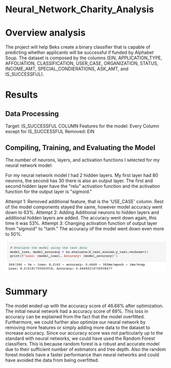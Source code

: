 # Neural_Network_Charity_Analysis
# Overview analysis

The project will help Beks create a binary classifier that is capable of predicting whether applicants will be successful if funded by Alphabet Soup. The dataset is composed by the columns (EIN, APPLICATION_TYPE, AFFOLIATION, CLASSIFICATION, USER_CASE, ORGANIZATION, STATUS, INCOME_AMT, SPECIAL_CONDIERATIONS, ASK_AMT, and IS_SUCCESSFUL).


# Results

## Data Processing

Target: IS_SUCCESSFUL COLUMN
Features for the model: Every Column except for IS_SUCCESSFUL
Removed: EIN

## Compiling, Training, and Evaluating the Model

The number of neurons, layers, and activation functions I selected for my neural network model:

For my neural network model I had 2 hidden layers. My first layer had 80 neurons, the second has 30 there is also an output layer. The first and second hidden layer have the "relu" activation function and the activation function for the output layer is "sigmoid."

Attempt 1: Removed additional feature, that is the 'USE_CASE' column. Rest of the model components stayed the same, however model accuracy went down to 63%.
Attempt 2: Adding Additional neurons to hidden layers and additional hidden layers are added. The accuracy went down again, this time it was 53%.
Attempt 3: Changing activation function of output layer from "sigmoid" to "tanh." The accuracy of the model went down even more to 50%.

![alt text](https://github.com/Herbert-0820/Neural_Network_Charity_Analysis/blob/main/WechatIMG28.jpeg)




# Summary

The model ended up with the accuracy score of 46.68% after optimization. The initial neural network had a accuracy score of 69%. This loss in accuracy can be explained from the fact that the model overfitted. Furthermore, we could further also optimize our neural network by removing more features or simply adding more data to the dataset to increase accuracy. Since our accuracy score was not particularly up to the standard with neural networks, we could have used the Random Forest classifiers. This is because random forest is a robust and accurate model due to their sufficient number of estimators and tree depth. Also the random forest models have a faster performance than neural networks and could have avoided the data from being overfitted.

